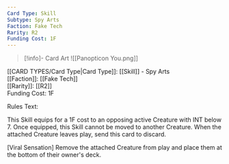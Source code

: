 ```yaml
---
Card Type: Skill
Subtype: Spy Arts
Faction: Fake Tech
Rarity: R2
Funding Cost: 1F
---
```

> [!info]- Card Art
> ![[Panopticon You.png]]

[[CARD TYPES/Card Type|Card Type]]: [[Skill]] - Spy Arts  
[[Faction]]: [[Fake Tech]]  
[[Rarity]]: [[R2]]  
Funding Cost: 1F  

Rules Text:  

This Skill equips for a 1F cost to an opposing active Creature with INT below 7.
Once equipped, this Skill cannot be moved to another Creature.
When the attached Creature leaves play, send this card to discard.  

[Viral Sensation] Remove the attached Creature from play and place them at the bottom of their owner's deck.  

